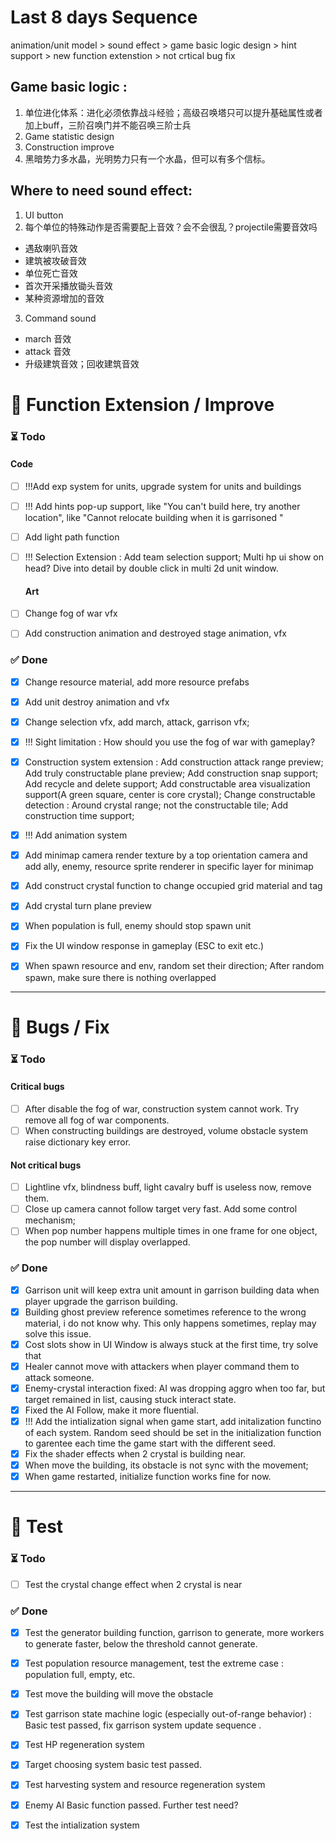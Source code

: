 
# Last 8 days Sequence 
animation/unit model >  sound effect > game basic logic design  > hint support > new function extenstion > not crtical bug fix



## Game basic logic :
 1. 单位进化体系：进化必须依靠战斗经验；高级召唤塔只可以提升基础属性或者加上buff，三阶召唤门并不能召唤三阶士兵
 2. Game statistic design
 3. Construction improve
 4. 黑暗势力多水晶，光明势力只有一个水晶，但可以有多个信标。

## Where to need sound effect:
 1. UI button 
 2. 每个单位的特殊动作是否需要配上音效？会不会很乱？projectile需要音效吗
   - 遇敌喇叭音效
   - 建筑被攻破音效
   - 单位死亡音效
   - 首次开采播放锄头音效
   - 某种资源增加的音效
 3. Command sound
   - march 音效
   - attack 音效
   - 升级建筑音效；回收建筑音效
   
   

# 🧩 Function Extension / Improve

### ⏳ Todo

#### Code 
- [ ] !!!Add exp system for units, upgrade system for units and buildings
- [ ] !!! Add hints pop-up support, like "You can't build here, try another location", like "Cannot relocate building when it is garrisoned "
- [ ] Add light path function
- [ ] !!! Selection Extension : Add team selection support; Multi hp ui show on head? Dive into detail by double click in multi 2d unit window.
  
  #### Art
- [ ] Change fog of war vfx
- [ ] Add construction animation and destroyed stage animation, vfx
  

### ✅ Done
- [x] Change resource material, add more resource prefabs
- [x] Add unit destroy animation and vfx
- [x] Change selection vfx, add march, attack, garrison vfx;
- [x] !!! Sight limitation : How should you use the fog of war with gameplay?
- [x] Construction system extension : Add construction attack range preview; Add truly constructable plane preview; Add construction snap support; Add recycle and delete support; Add constructable area visualization support(A green square, center is core crystal); Change constructable detection : Around crystal range; not the constructable tile; Add construction time support;
- [x] !!! Add animation system
- [x] Add minimap camera render texture by a top orientation camera and add ally, enemy, resource sprite renderer in specific layer for minimap
- [x] Add construct crystal function to change occupied grid material and tag
- [x] Add crystal turn plane preview
- [x] When population is full, enemy should stop spawn unit
- [x] Fix the UI window response in gameplay (ESC to exit etc.)
- [x] When spawn resource and env, random set their direction; After random spawn, make sure there is nothing overlapped

  

---

# 🐞 Bugs / Fix

### ⏳ Todo 

#### Critical bugs
- [ ] After disable the fog of war, construction system cannot work. Try remove all fog of war components.
- [ ] When constructing buildings are destroyed, volume obstacle system raise dictionary key error. 
#### Not critical bugs
- [ ] Lightline vfx, blindness buff, light cavalry buff is useless now, remove them.
- [ ] Close up camera cannot follow target very fast. Add some control mechanism;
- [ ] When pop number happens multiple times in one frame for one object, the pop number will display overlapped.

### ✅ Done
- [x] Garrison unit will keep extra unit amount in garrison building data when player upgrade the garrison building.
- [x] Building ghost preview reference sometimes reference to the wrong material, i do not know why. This only happens 
  sometimes, replay may solve this issue.
- [x] Cost slots show in UI Window is always stuck at the first time, try solve that
- [x] Healer cannot move with attackers when player command them to attack someone.
- [x] Enemy-crystal interaction fixed: AI was dropping aggro when too far, but target remained in list, causing stuck interact state.
- [x] Fixed the AI Follow, make it more fluential.
- [x] !!! Add the intialization signal when game start, add initalization functino of each system. Random seed should be set in the initialization function to garentee each time the game start with the different seed.
- [x] Fix the shader effects when 2 crystal is building near.
- [x] When move the building, its obstacle is not sync with the movement;
- [x] When game restarted, initialize function works fine for now.
---

# 🧪 Test

### ⏳ Todo
- [ ] Test the crystal change effect when 2 crystal is near

### ✅ Done
- [x] Test the generator building function, garrison to generate, more workers to generate faster, below the threshold cannot generate.
- [x] Test population resource management, test the extreme case : population full, empty, etc.
- [x] Test move the building will move the obstacle
- [x] Test garrison state machine logic (especially out-of-range behavior) : Basic test passed, fix garrison system update sequence .
- [x] Test HP regeneration system
- [x] Target choosing system basic test passed.
- [x] Test harvesting system and resource regeneration system
- [x] Enemy AI Basic function passed. Further test need?
- [x] Test the intialization system



